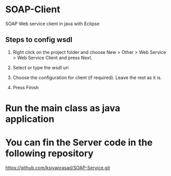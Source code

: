 # SOAP-Client
SOAP Web service client in java with Eclipse

Steps to config wsdl
--------------------
1. Right click on the project folder and choose
   New > Other > Web Service > Web Service Client and press Next.
   
2. Select or type the wsdl uri
  
3. Choose the configuration for client (if required). Leave the rest as it is.
4. Press Finish


# Run the main class as java application

# You can fin the Server code in the following repository
  https://github.com/ksivaprasad/SOAP-Service.git
